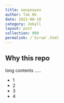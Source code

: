 ```yaml
---
title: кенукнукн
author: Tao He
date: 2021-08-10
category: Jekyll
layout: post
collection: 000
permalink: /`Scrum`.html
---
```



Why this repo
-------------

long contents .....

+ 1
+ 2
+ 3
+ 4

[1]: https://github.com/allejo/jekyll-toc
